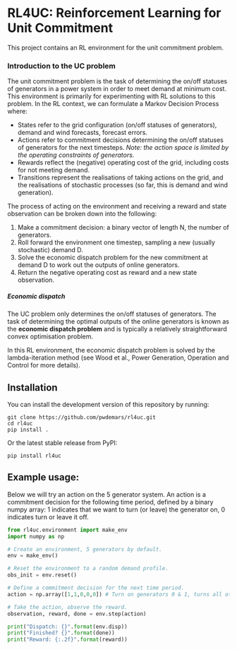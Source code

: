 # RL4UC: Reinforcement Learning for Unit Commitment

This project contains an RL environment for the unit commitment problem.

### Introduction to the UC problem 

The unit commitment problem is the task of determining the on/off statuses of generators in a power system in order to meet demand at minimum cost. This environment is primarily for experimenting with RL solutions to this problem. In the RL context, we can formulate a Markov Decision Process where: 

- States refer to the grid configuration (on/off statuses of generators), demand and wind forecasts, forecast errors. 
- Actions refer to commitment decisions determining the on/off statuses of generators for the next timesteps. *Note: the action space is limited by the operating constraints of generators.*
- Rewards reflect the (negative) operating cost of the grid, including costs for not meeting demand.
- Transitions represent the realisations of taking actions on the grid, and the realisations of stochastic processes (so far, this is demand and wind generation).

The process of acting on the environment and receiving a reward and state observation can be broken down into the following: 

1. Make a commitment decision: a binary vector of length N, the number of generators. 
2. Roll forward the environment one timestep, sampling a new (usually stochastic) demand D.
3. Solve the economic dispatch problem for the new commitment at demand D to work out the outputs of online generators.
4. Return the negative operating cost as reward and a new state observation.

##### Economic dispatch 

The UC problem only determines the on/off statuses of generators. The task of determining the optimal outputs of the online generators is known as the **economic dispatch problem** and is typically a relatively straightforward convex optimisation problem. 

In this RL environment, the economic dispatch problem is solved by the lambda-iteration method (see Wood et al., Power Generation, Operation and Control for more details). 


## Installation

You can install the development version of this repository by running:

```
git clone https://github.com/pwdemars/rl4uc.git
cd rl4uc
pip install .
```

Or the latest stable release from PyPI: 

```
pip install rl4uc
```

## Example usage:

Below we will try an action on the 5 generator system. An action is a commitment decision for the following time period, defined by a binary numpy array: 1 indicates that we want to turn (or leave) the generator on, 0 indicates turn or leave it off. 

```python 
from rl4uc.environment import make_env
import numpy as np

# Create an environment, 5 generators by default.
env = make_env()

# Reset the environment to a random demand profile.
obs_init = env.reset()

# Define a commitment decision for the next time period.
action = np.array([1,1,0,0,0]) # Turn on generators 0 & 1, turns all others off.

# Take the action, observe the reward.
observation, reward, done = env.step(action)

print("Dispatch: {}".format(env.disp))
print("Finished? {}".format(done))
print("Reward: {:.2f}".format(reward))
```

